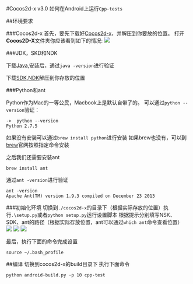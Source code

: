 #Cocos2d-x v3.0 如何在Android上运行`Cpp-tests`

##环境要求

###Cocos2d-x
首先，要先下载好[Cocos2d-x](http://cocos2d-x.org/download)，并解压到你要放的位置。
打开**Cocos2D-X**文件夹你应该看到如下的情况:
![](https://github.com/zt1991616/blog/master/raw/Image/14031805.png)

###JDK，SKD和NDK

下载[Java](http://www.oracle.com/technetwork/java/javase/downloads/index.html),安装后，通过`java -version`进行验证

下载[SDK](https://developer.android.com/sdk/index.html?hl=sk),[NDK](https://developer.android.com/tools/sdk/ndk/index.html)解压到你存放的位置

###Python和ant

Python作为Mac的一等公民，Macbook上是默认自带了的。
可以通过`python --version`验证：
```
->	python --version
Python 2.7.5
```
如果没有安装可以通过`brew install python`进行安装
如果brew也没有，可以到[brew](http://brew.sh/)官网按照指定命令安装

之后我们还需要安装ant
```
brew install ant
```
通过`ant -version`进行验证
```
ant -version
Apache Ant(TM) version 1.9.3 compiled on December 23 2013
```

###初始化环境
切换到`./cocos2d-x`的目录下（根据实际存放的位置）执行`.\setup.py`或者`python setup.py`运行设置脚本
根据提示分别填写NSK、SDK、ant的路径（根据实际存放位置，ant可以通过`which ant`命令查看位置）
![](https://github.com/zt1991616/blog/raw/master/Image/14031806.png)
![](https://github.com/zt1991616/blog/raw/master/Image/14031807.png)
![](https://github.com/zt1991616/blog/raw/master/Image/14031808.png)

最后，执行下面的命令完成设置
```
source ~/.bash_profile
```

##编译
切换到cocos2d-x的build目录下
执行下面命令
```
python android-build.py -p 10 cpp-test
```
